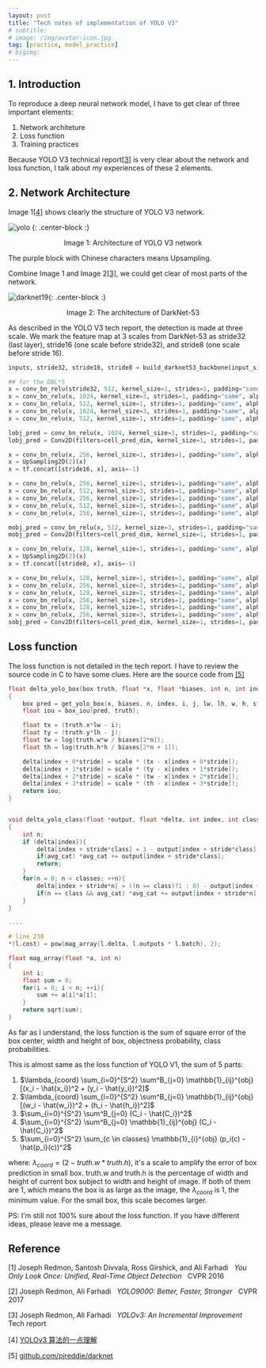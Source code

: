 ```yaml
---
layout: post
title: "Tech notes of implementation of YOLO V3"
# subtitle: 
# image: /img/avatar-icon.jpg
tag: [practice, model_practice]
# bigimg:
---
```

## 1. Introduction
To reproduce a deep neural network model, I have to get clear of three important elements:
1. Network architeture
2. Loss function
3. Training practices

Because YOLO V3 technical report[[3]](#3) is very clear about the network and loss function, I talk about my experiences of these 2 elements.

## 2. Network Architecture
Image 1[[4]](#4) shows clearly the structure of YOLO V3 network.

![yolo](/img/post_img/2020-04-29-implement_yolo/yolo_architecture.png) {: .center-block :}

<p align="center"> Image 1: Architecture of YOLO V3 network</p>

The purple block with Chinese characters means Upsampling.

Combine Image 1 and Image 2[[3]](#3), we could get clear of most parts of the network.

![darknet19](/img/post_img/2020-04-25-review_yolo/darknet53.png){: .center-block :}

<p align="center">Image 2: The architecture of DarkNet-53</p>


As described in the YOLO V3 tech report, the detection is made at three scale. We mark the feature map at 3 scales from DarkNet-53 as stride32 (last layer), stride16 (one scale before stride32), and stride8 (one scale before stride 16).

```python
inputs, stride32, stride16, stride8 = build_darknet53_backbone(input_size)

## for the DBL*5
x = conv_bn_relu(stride32, 512, kernel_size=1, strides=1, padding="same", alpha=0.1)
x = conv_bn_relu(x, 1024, kernel_size=3, strides=1, padding="same", alpha=0.1)
x = conv_bn_relu(x, 512, kernel_size=1, strides=1, padding="same", alpha=0.1)
x = conv_bn_relu(x, 1024, kernel_size=3, strides=1, padding="same", alpha=0.1)
x = conv_bn_relu(x, 512, kernel_size=1, strides=1, padding="same", alpha=0.1)

lobj_pred = conv_bn_relu(x, 1024, kernel_size=3, strides=1, padding="same", alpha=0.1)
lobj_pred = Conv2D(filters=cell_pred_dim, kernel_size=1, strides=1, padding="same")(lobj_pred)

x = conv_bn_relu(x, 256, kernel_size=1, strides=1, padding="same", alpha=0.1)
x = UpSampling2D(2)(x)
x = tf.concat([stride16, x], axis=-1)

x = conv_bn_relu(x, 256, kernel_size=1, strides=1, padding="same", alpha=0.1)
x = conv_bn_relu(x, 512, kernel_size=3, strides=1, padding="same", alpha=0.1)
x = conv_bn_relu(x, 256, kernel_size=1, strides=1, padding="same", alpha=0.1)
x = conv_bn_relu(x, 512, kernel_size=3, strides=1, padding="same", alpha=0.1)
x = conv_bn_relu(x, 256, kernel_size=1, strides=1, padding="same", alpha=0.1)

mobj_pred = conv_bn_relu(x, 512, kernel_size=3, strides=1, padding="same", alpha=0.1)
mobj_pred = Conv2D(filters=cell_pred_dim, kernel_size=1, strides=1, padding="same")(mobj_pred)

x = conv_bn_relu(x, 128, kernel_size=1, strides=1, padding="same", alpha=0.1)
x = UpSampling2D(2)(x)
x = tf.concat([stride8, x], axis=-1)

x = conv_bn_relu(x, 128, kernel_size=1, strides=1, padding="same", alpha=0.1)
x = conv_bn_relu(x, 256, kernel_size=3, strides=1, padding="same", alpha=0.1)
x = conv_bn_relu(x, 128, kernel_size=1, strides=1, padding="same", alpha=0.1)
x = conv_bn_relu(x, 256, kernel_size=3, strides=1, padding="same", alpha=0.1)
x = conv_bn_relu(x, 128, kernel_size=1, strides=1, padding="same", alpha=0.1)
x = conv_bn_relu(x, 256, kernel_size=3, strides=1, padding="same", alpha=0.1)
sobj_pred = Conv2D(filters=cell_pred_dim, kernel_size=1, strides=1, padding="same")(x)
```

## Loss function
The loss function is not detailed in the tech report. I have to review the source code in C to have some clues.
Here are the source code from [[5]](#5)
```c
float delta_yolo_box(box truth, float *x, float *biases, int n, int index, int i, int j, int lw, int lh, int w, int h, float *delta, float scale, int stride)
{
    box pred = get_yolo_box(x, biases, n, index, i, j, lw, lh, w, h, stride);
    float iou = box_iou(pred, truth);

    float tx = (truth.x*lw - i);
    float ty = (truth.y*lh - j);
    float tw = log(truth.w*w / biases[2*n]);
    float th = log(truth.h*h / biases[2*n + 1]);

    delta[index + 0*stride] = scale * (tx - x[index + 0*stride]);
    delta[index + 1*stride] = scale * (ty - x[index + 1*stride]);
    delta[index + 2*stride] = scale * (tw - x[index + 2*stride]);
    delta[index + 3*stride] = scale * (th - x[index + 3*stride]);
    return iou;
}


void delta_yolo_class(float *output, float *delta, int index, int class, int classes, int stride, float *avg_cat)
{
    int n;
    if (delta[index]){
        delta[index + stride*class] = 1 - output[index + stride*class];
        if(avg_cat) *avg_cat += output[index + stride*class];
        return;
    }
    for(n = 0; n < classes; ++n){
        delta[index + stride*n] = ((n == class)?1 : 0) - output[index + stride*n];
        if(n == class && avg_cat) *avg_cat += output[index + stride*n];
    }
}

....

# line 238
*(l.cost) = pow(mag_array(l.delta, l.outputs * l.batch), 2);

float mag_array(float *a, int n)
{
    int i;
    float sum = 0;
    for(i = 0; i < n; ++i){
        sum += a[i]*a[i];   
    }
    return sqrt(sum);
}

```

As far as I understand, the loss function is the sum of square error of the box center, width and height of box, objectness probability, class probabilities.

This is almost same as the loss function of YOLO V1, the sum of 5 parts:

1. $\lambda_{coord} \sum_{i=0}^{S^2} \sum^B_{j=0} \mathbb{1}_{ij}^{obj} [(x_i - \hat{x_i})^2 + (y_i - \hat{y_i})^2]$
2. $\lambda_{coord} \sum_{i=0}^{S^2} \sum^B_{j=0} \mathbb{1}_{ij}^{obj} [(w_i - \hat{w_i})^2 + (h_i - \hat{h_i})^2]$ 
3. $\sum_{i=0}^{S^2} \sum^B_{j=0} (C_i - \hat{C_i})^2$
4. $\sum_{i=0}^{S^2} \sum^B_{j=0} \mathbb{1}_{ij}^{obj} (C_i - \hat{C_i})^2$
5. $\sum_{i=0}^{S^2} \sum_{c \in classes} \mathbb{1}_{i}^{obj} (p_i(c) - \hat{p_i}(c))^2$

where: $\lambda_{coord} = (2-truth.w*truth.h)$, it's a scale to amplify the error of box prediction in small box. truth.w and truth.h is the percentage of width and height of current box subject to width and height of image. If both of them are 1, which means the box is as large as the image, the $\lambda_{coord}$ is 1, the minimum value. For the small box, this scale becomes larger.

PS: I'm still not 100% sure about the loss function. If you have different ideas, please leave me a message.
   

## Reference
<a id="1">[1]</a> 
Joseph Redmon, Santosh Divvala, Ross Girshick, and Ali Farhadi &nbsp;
*You Only Look Once: Unified, Real-Time Object Detection* &nbsp;
CVPR 2016

<a id="2">[2]</a> 
Joseph Redmon, Ali Farhadi &nbsp;
*YOLO9000: Better, Faster, Stronger* &nbsp;
CVPR 2017

<a id="3">[3]</a> 
Joseph Redmon, Ali Farhadi &nbsp;
*YOLOv3: An Incremental Improvement* &nbsp;
Tech report

<a id="4">[4]</a> 
<a href="https://yunyang1994.github.io/posts/YOLOv3/#more">YOLOv3 算法的一点理解</a>

<a id="5">[5]</a> 
<a href="https://github.com/pjreddie/darknet/blob/master/src/yolo_layer.c">github.com/pjreddie/darknet</a>

